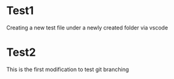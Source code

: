 # Test1

Creating a new test file under a newly created folder via vscode

# Test2 
This is the first modification to test git branching